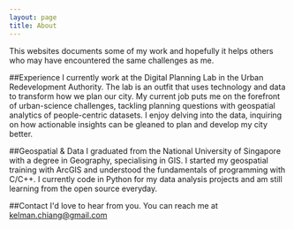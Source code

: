 ```yaml
---
layout: page
title: About
---
```


This websites documents some of my work and hopefully it helps others who may have encountered the same challenges as me.

##Experience
 I currently work at the Digital Planning Lab in the Urban Redevelopment Authority. The lab is an outfit that uses technology and data to transform how we plan our city. My current job puts me on the forefront of urban-science challenges, tackling planning questions with geospatial analytics of people-centric datasets. I enjoy delving into the data, inquiring on how actionable insights can be gleaned to plan and develop my city better.

##Geospatial & Data
I graduated from the National University of Singapore with a degree in Geography, specialising in GIS. I started my geospatial training with ArcGIS and understood the fundamentals of programming with C/C++. I currently code in Python for my data analysis projects and am still learning from the open source everyday.

##Contact
I'd love to hear from you. You can reach me at [kelman.chiang@gmail.com](mailto:kelman.chiang@gmail.com)




